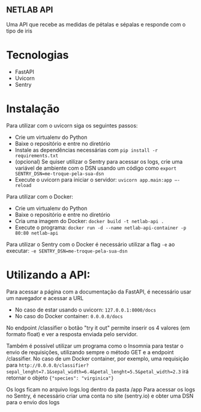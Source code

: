## NETLAB API

Uma API que recebe as medidas de pétalas e sépalas e responde com o tipo de iris

# Tecnologias

- FastAPI
- Uvicorn
- Sentry

# Instalação

Para utilizar com o uvicorn siga os seguintes passos:

- Crie um virtualenv do Python
- Baixe o repositório e entre no diretório
- Instale as dependências necessárias com ```pip install -r requirements.txt```
- (opcional) Se quiser utilizar o Sentry para acessar os logs, crie uma variável de ambiente com o DSN usando um código como ```export SENTRY_DSN=me-troque-pela-sua-dsn```
- Execute o uvicorn para iniciar o servidor: ```uvicorn app.main:app —-reload```

Para utilizar com o Docker:

- Crie um virtualenv do Python
- Baixe o repositório e entre no diretório
- Cria uma imagem do Docker: ```docker build -t netlab-api .```
- Execute o programa: ```docker run -d --name netlab-api-container -p 80:80 netlab-api```

Para utilizar o Sentry com o Docker é necessário utilizar a flag ```-e``` ao executar: ```-e SENTRY_DSN=me-troque-pela-sua-dsn```

# Utilizando a API:

Para acessar a página com a documentação da FastAPI, é necessário usar um navegador e acessar a URL
- No caso de estar usando o uvicorn: ```127.0.0.1:8000/docs```
- No caso do Docker container: ```0.0.0.0/docs```

No endpoint /classifier o botão "try it out" permite inserir os 4 valores (em formato float) e ver a resposta enviada pelo servidor.

Também é possível utilizar um programa como o Insomnia para testar o envio de requisições, utilizando sempre o método GET e a endpoint /classifier.
No caso de um Docker container, por exemplo, uma requisição para 
```http://0.0.0.0/classifier?sepal_lenght=7.1&sepal_width=6.4&petal_lenght=5.5&petal_width=2.3``` irá retornar o objeto ```{"species": "virginica"}```

Os logs ficam no arquivo logs.log dentro da pasta /app
Para acessar os logs no Sentry, é necessário criar uma conta no site (sentry.io) e obter uma DSN para o envio dos logs